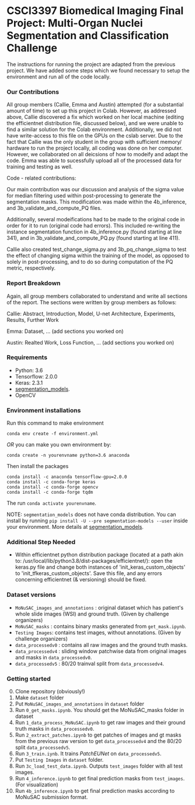 # CSCI3397 Biomedical Imaging Final Project: Multi-Organ Nuclei Segmentation and Classification Challenge

The instructions for running the project are adapted from the previous project. We have added some steps which we found necessary to setup the environment and run all of the code locally. 

### Our Contributions

All group members (Callie, Emma and Austin) attempted (for a substantial amount of time) to set up this project in Colab. However, as addressed above, Callie discovered a fix which worked on her local machine (editing the efficientnet distribution file, discussed below), and we were unable to find a similar solution for the Colab environment. Additionally, we did not have write-access to this file on the GPUs on the cslab server. Due to the fact that Callie was the only student in the group with sufficient memory/ hardware to run the project locally, all coding was done on her computer. However, we collaborated on all deicsions of how to modeify and adapt the code. Emma was able to sucessfully upload all of the processed data for training and testing as well. 

Code - related contributions: 

Our main contribution was our discussion and analysis of the sigma value for median filtering used within post-processing to generate the segmentation masks. This modification was made within the 4b_inference, and 3b_validate_and_compute_PQ files.

Additionally, several modeifications had to be made to the original code in order for it to run (original code had errors). This included re-writing the instance segmentation function in 4b_inference.py (found starting at line 341), and in 3b_validate_and_compute_PQ.py (found starting at line 411).

Callie also created test_change_sigma.py and 3b_pq_change_sigma to test the effect of changing sigma within the training of the model, as opposed to solely in post-processing, and to do so during computation of the PQ metric, respectively.

### Report Breakdown

Again, all group members collaborated to understand and write all sections of the report. The sections were written by group members as follows:

Callie: Abstract, Introduction, Model, U-net Architecture, Experiments, Results, Further Work

Emma: Dataset, ... (add sections you worked on)

Austin: Realted Work, Loss Function, ... (add sections you worked on)


### Requirements
* Python: 3.6
* Tensorflow: 2.0.0
* Keras: 2.3.1
* [segmentation_models](https://segmentation-models.readthedocs.io/en/latest/install.html).
* OpenCV

### Environment installations

Run this command to make environment

```
conda env create -f environment.yml
```

*OR* you can make you own environment by:

```
conda create -n yourenvname python=3.6 anaconda
```

Then install the packages

```
conda install -c anaconda tensorflow-gpu=2.0.0
conda install -c conda-forge keras
conda install -c conda-forge opencv
conda install -c conda-forge tqdm
```

The run `conda activate yourenvname`.

NOTE: `segmentation_models` does not have conda distribution. You can install by running `pip install -U --pre segmentation-models --user` inside your environment. More details at [segmentation_models](https://segmentation-models.readthedocs.io/en/latest/install.html).

### Additional Step Needed
* Within efficientnet python distribution package (located at a path akin to: /usr/local/lib/python3.8/dist-packages/efficientnet/): open the keras.py file and change both instances of 'init_keras_custom_objects' to 'init_tfkeras_custom_objects'. Save this file, and any errors concerning efficientnet (& versioning) should be fixed.

### Dataset versions

* `MoNuSAC_images_and_annotations` : original dataset which has patient's whole slide images (WSI) and ground truth. (Given by challenge organizers)
* `MoNuSAC_masks` : contains binary masks generated from `get_mask.ipynb`.
* `Testing Images`: contains test images, without annotations. (Given by challenge organizers)
* `data_processedv0` : contains all raw images and the ground truth masks.
* `data_processedv4` : sliding window patchwise data from original images and masks in `data_processedv0`.
* `data_processedv5` : 80/20 trainval split from `data_processedv4`.

### Getting started

0. Clone repository (obviously!)
1. Make `dataset` folder
2. Put `MoNuSAC_images_and_annotations` in `dataset` folder
3. Run `0_get_masks.ipynb`. You should get the MoNuSAC_masks folder in dataset
4. Run `1_data_process_MoNuSAC.ipynb` to get raw images and their ground truth masks in `data_processedv0`. 
5. Run `2_extract_patches.ipynb` to get patches of images and gt masks from the previous raw version to get `data_processedv4` and the 80/20 split `data_processedv5`.
6. Run `3_train.iynb`. It trains *PatchEUNet* on `data_processedv5`.
7. Put `Testing Images` in `dataset` folder.
8. Run `3c_load_test_data.ipynb`. Outputs `test_images` folder with all test images.
8. Run `4_inference.ipynb` to get final prediction masks from `test_images`. (For visualization)
9. Run `4b_inference.ipynb` to get final prediction masks according to MoNuSAC submission format.




